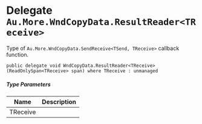 # Delegate `Au.More.WndCopyData.ResultReader<TReceive>`

Type of `Au.More.WndCopyData.SendReceive<TSend, TReceive>` callback function.

```
public delegate void WndCopyData.ResultReader<TReceive>(ReadOnlySpan<TReceive> span) where TReceive : unmanaged
```

##### Type Parameters

| Name | Description |
| --- | --- |
| TReceive |  |

